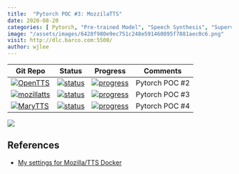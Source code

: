 ```yaml
---
title:  "Pytorch POC #3: MozzilaTTS"
date: 2020-08-20
categories: [ Pytorch, "Pre-trained Model", "Speech Synthesis", "Supervised Learning" ]
image: "/assets/images/6428f980e9ec751c248e591460895f7881aec0c6.png"
visit: http://dlc.barco.com:5500/
author: wjlee
---
```


| Git Repo                                                                                                                                         | Status                                                                                                                                                                | Progress                                                                                                                    | Comments                                                     |
|--------------------------------------------------------------------------------------------------------------------------------------------------|-----------------------------------------------------------------------------------------------------------------------------------------------------------------------|----------------------------------------------------------------------------------------------------------------------------------------|--------------------------------------------------------------|
| [![OpenTTS](https://img.shields.io/badge/OpenTTS-gray?logo=pytorch)](https://git.barco.com/users/wjlee/repos/opentts/browse) | [![status](https://tailab.barco.com:9443/deeplearningcomputing/opentts/badges/master/pipeline.svg)](https://tailab.barco.com:9443/deeplearningcomputing/opentts/pipelines) | [![progress](https://img.shields.io/badge/OpenTTS-POC-red)](http://dlc.barco.com:5500/) | Pytorch POC #2 |
| [![mozillatts](https://img.shields.io/badge/project-mozillatts-red)](https://git.barco.com/users/wjlee/repos/TTS/browse) | [![status](https://tailab.barco.com:9443/deeplearningcomputing/TTS/badges/master/pipeline.svg)](https://tailab.barco.com:9443/deeplearningcomputing/TTS/pipelines) | [![progress](https://img.shields.io/badge/mozillatts-POC-red)](http://dlc.barco.com:5002/) | Pytorch POC #3 |
| [![MaryTTS](https://img.shields.io/badge/MaryTTS-gray?logo=pytorch)](https://git.barco.com/users/wjlee/repos/docker-marytts/browse) | [![status](https://tailab.barco.com:9443/deeplearningcomputing/docker-marytts/badges/master/pipeline.svg)](https://tailab.barco.com:9443/deeplearningcomputing/docker-marytts/pipelines) | [![progress](https://img.shields.io/badge/marytts-POC-red)](http://dlc.barco.com:15195/) | Pytorch POC #4 |


[![](https://rebrand.ly/dlc_png_url)](https://rebrand.ly/dlc_uml_url)


## References
* [My settings for Mozilla/TTS Docker](https://gist.github.com/jcc10/d6d68df2204e239ce1e6960a9b107aac)